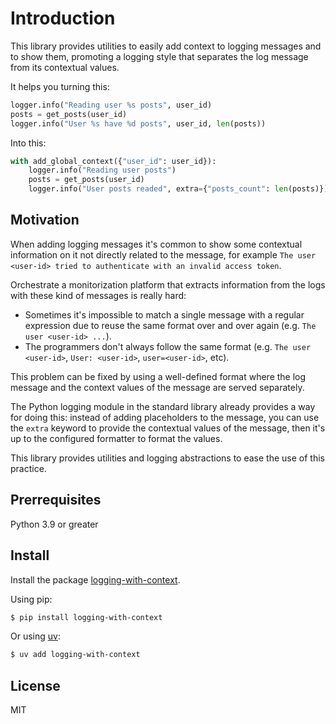 # Introduction

This library provides utilities to easily add context to logging messages and to show them, promoting a logging style that separates the log message from its contextual values.

It helps you turning this:

```python
logger.info("Reading user %s posts", user_id)
posts = get_posts(user_id)
logger.info("User %s have %d posts", user_id, len(posts))
```

Into this:

```python
with add_global_context({"user_id": user_id}):
    logger.info("Reading user posts")
    posts = get_posts(user_id)
    logger.info("User posts readed", extra={"posts_count": len(posts)})
```

## Motivation

When adding logging messages it's common to show some contextual information on it not directly related to the message, for example `The user <user-id> tried to authenticate with an invalid access token`.

Orchestrate a monitorization platform that extracts information from the logs with these kind of messages is really hard:

- Sometimes it's impossible to match a single message with a regular expression due to reuse the same format over and over again (e.g. `The user <user-id> ...`).
- The programmers don't always follow the same format (e.g. `The user <user-id>`, `User: <user-id>`, `user=<user-id>`, etc).

This problem can be fixed by using a well-defined format where the log message and the context values of the message are served separately.

The Python logging module in the standard library already provides a way for doing this: instead of adding placeholders to the message, you can use the `extra` keyword to provide the contextual values of the message, then it's up to the configured formatter to format the values.

This library provides utilities and logging abstractions to ease the use of this practice.

## Prerrequisites

Python 3.9 or greater


## Install

Install the package [logging-with-context](https://pypi.org/project/logging-with-context).

Using pip:

```bash
$ pip install logging-with-context
```

Or using [uv](https://docs.astral.sh/uv/):

```bash
$ uv add logging-with-context
```

## License

MIT
